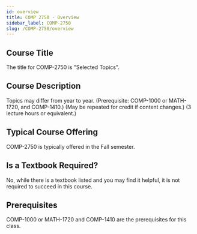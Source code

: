 ```yaml
---
id: overview
title: COMP 2750 - Overview
sidebar_label: COMP-2750
slug: /COMP-2750/overview
---
```


## Course Title

The title for COMP-2750 is "Selected Topics".

## Course Description

Topics may differ from year to year. (Prerequisite: COMP-1000 or MATH-1720, and COMP-1410.) (May be repeated for credit if content changes.) (3 lecture hours or equivalent.)

## Typical Course Offering

COMP-2750 is typically offered in the Fall semester.

## Is a Textbook Required?

No, while there is a textbook listed and you may find it helpful, it is not required to succeed in this course.

## Prerequisites

COMP-1000 or MATH-1720 and COMP-1410 are the prerequisites for this class.

